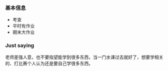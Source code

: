 ### 基本信息
- 考查
- 平时有作业
- 期末大作业

### Just saying
老师差强人意，也不要指望能学到很多东西，当一门水课过去就好了，想要学相关的、打比赛个人认为还是要自己学很多东西。
